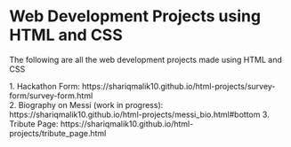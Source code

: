 # Web Development Projects using HTML and CSS
<p font-size=16> The following are all the web development projects made using HTML and CSS</p>
1. Hackathon Form: https://shariqmalik10.github.io/html-projects/survey-form/survey-form.html <br>
2. Biography on Messi (work in progress): https://shariqmalik10.github.io/html-projects/messi_bio.html#bottom
3. Tribute Page: https://shariqmalik10.github.io/html-projects/tribute_page.html
